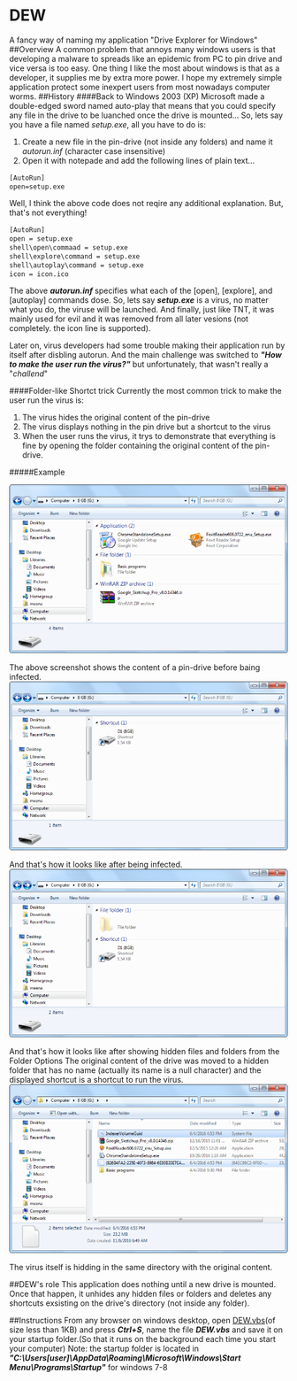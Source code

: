 # DEW
A fancy way of naming my application "Drive Explorer for Windows"
##Overview
A common problem that annoys many windows users is that developing a malware to spreads like an epidemic from PC to pin drive and vice versa is too easy. One thing I like the most about windows is that as a developer, it supplies me by extra more power.
I hope my extremely simple application protect some inexpert users from most nowadays computer worms.
##History
####Back to Windows 2003 (XP)
Microsoft made a double-edged sword named auto-play that means that you could specify any file in the drive to be luanched once the drive is mounted... So, lets say you have a file named *setup.exe*, all you have to do is:
 1. Create a new file in the pin-drive (not inside any folders) and name it *autorun.inf* (character case insensitive)
 2. Open it with notepade and add the following lines of plain text...
```
[AutoRun]
open=setup.exe
```

Well, I think the above code does not reqire any additional explanation. But, that's not everything!
```
[AutoRun]
open = setup.exe 
shell\open\commaad = setup.exe 
shell\explore\command = setup.exe 
shell\autoplay\command = setup.exe 
icon = icon.ico
```
The above ***autorun.inf*** specifies what each of the [open], [explore], and  [autoplay] commands dose. So, lets say ***setup.exe*** is a virus, no matter what you do, the viruse will be launched. And finally, just like TNT, it was mainly used for evil and it was removed from all later vesions (not completely. the icon line is supported).

Later on, virus developers had some trouble making their application run by itself after disbling autorun. And the main challenge was switched to ***"How to make the user run the virus?"*** but unfortunately, that wasn't really a "*challend*"

####Folder-like Shortct trick
Currently the most common trick to make the user run the virus is:
 1. The virus hides the original content of the pin-drive
 2. The virus displays nothing in the pin drive but a shortcut to the virus
 3. When the user runs the virus, it trys to demonstrate that everything is fine by opening the folder containing the original content of the pin-drive.
 
#####Example

![screenshot of a pin-drive](README/2016-11-06_06h39_18.png)

The above screenshot shows the content of a pin-drive before baing infected.
![screenshot of infercted drive](README/2016-11-06_06h55_16.png)

And that's how it looks like after being infected.
![screenshot of infected drive after showing hiden files and folders](README/2016-11-06_06h56_13.png)

And that's how it looks like after showing hidden files and folders from the Folder Options
The original content of the drive was moved to a hidden folder that has no name (actually its name is a null character) and the displayed shortcut is a shortcut to run the virus.
![screenshot of the content of the hidden folder](README/2016-11-06_06h56_42.png)

The virus itself is hidding in the same directory with the original content.

##DEW's role
This application does nothing until a new drive is mounted. Once that happen, it unhides any hidden files or folders and deletes any shortcuts exsisting on the drive's directory (not inside any folder).


##Instructions
From any browser on windows desktop, open [DEW.vbs](/raw/master/DEW.vbs)(of size less than 1KB) and press ***Ctrl+S***, name the file ***DEW.vbs*** and save it on your startup folder.(So that it runs on the background each time you start your computer)
Note: the startup folder is located in ***"C:\Users\[user]\AppData\Roaming\Microsoft\Windows\Start Menu\Programs\Startup"*** for windows 7-8
